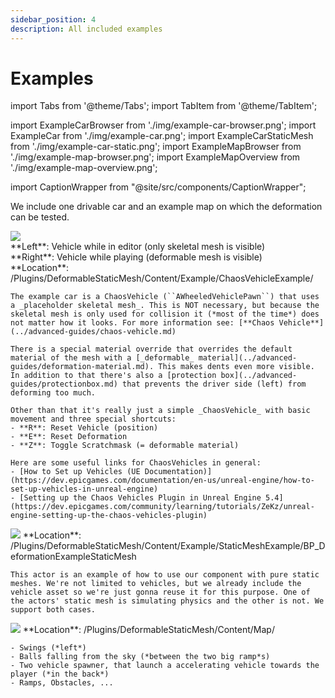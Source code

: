 ```yaml
---
sidebar_position: 4
description: All included examples
---
```


# Examples

import Tabs from '@theme/Tabs';
import TabItem from '@theme/TabItem';

import ExampleCarBrowser from './img/example-car-browser.png';
import ExampleCar from './img/example-car.png';
import ExampleCarStaticMesh from './img/example-car-static.png';
import ExampleMapBrowser from './img/example-map-browser.png';
import ExampleMapOverview from './img/example-map-overview.png';

import CaptionWrapper from "@site/src/components/CaptionWrapper";

We include one drivable car and an example map on which the deformation can be tested. 

<Tabs className="unique-tabs">
  <TabItem value="car-skeletal" label="Vehicle (Chaos)" default>
    <!-- <div style={{display: "flex", maxWidth: "100%"}}>
      <img src={ExampleCarBrowser} style={{width: "50%"}} />
      <img src={ExampleCar} style={{width: "50%"}} />
    </div> -->
    <img src={ExampleCar} />
    <div style={{display: "flex", maxWidth: "100%"}}>
      <div style={{width: "50%"}}>**Left**: Vehicle while in editor (only skeletal mesh is visible)</div>
      <div style={{width: "50%"}}>**Right**: Vehicle while playing (deformable mesh is visible)</div>
    </div>
    **Location**: /Plugins/DeformableStaticMesh/Content/Example/ChaosVehicleExample/

    The example car is a ChaosVehicle (``AWheeledVehiclePawn``) that uses a _placeholder skeletal mesh_. This is NOT necessary, but because the skeletal mesh is only used for collision it (*most of the time*) does not matter how it looks. For more information see: [**Chaos Vehicle**](../advanced-guides/chaos-vehicle.md)

    There is a special material override that overrides the default material of the mesh with a [_deformable_ material](../advanced-guides/deformation-material.md). This makes dents even more visible. In addition to that there's also a [protection box](../advanced-guides/protectionbox.md) that prevents the driver side (left) from deforming too much.

    Other than that it's really just a simple _ChaosVehicle_ with basic movement and three special shortcuts:
    - **R**: Reset Vehicle (position)
    - **E**: Reset Deformation
    - **Z**: Toggle Scratchmask (= deformable material)

    Here are some useful links for ChaosVehicles in general:
    - [How to Set up Vehicles (UE Documentation)](https://dev.epicgames.com/documentation/en-us/unreal-engine/how-to-set-up-vehicles-in-unreal-engine)
    - [Setting up the Chaos Vehicles Plugin in Unreal Engine 5.4](https://dev.epicgames.com/community/learning/tutorials/ZeKz/unreal-engine-setting-up-the-chaos-vehicles-plugin)
  </TabItem>
  <TabItem value="car-static" label="Static Mesh (Vehicle)">
    <!-- <div style={{display: "flex", maxWidth: "100%"}}>
      <img src={ExampleMapBrowser} style={{width: "50%"}} />
      <img src={ExampleMapOverview} style={{width: "50%"}} />
    </div> -->
    <img src={ExampleCarStaticMesh} />
    **Location**: /Plugins/DeformableStaticMesh/Content/Example/StaticMeshExample/BP_DeformationExampleStaticMesh

    This actor is an example of how to use our component with pure static meshes. We're not limited to vehicles, but we already include the vehicle asset so we're just gonna reuse it for this purpose. One of the actors' static mesh is simulating physics and the other is not. We support both cases.
  </TabItem>
  <TabItem value="map" label="Map">
    <img src={ExampleMapOverview}/>
    **Location**: /Plugins/DeformableStaticMesh/Content/Map/

    - Swings (*left*)
    - Balls falling from the sky (*between the two big ramp*s)
    - Two vehicle spawner, that launch a accelerating vehicle towards the player (*in the back*)
    - Ramps, Obstacles, ...
  </TabItem>
</Tabs>